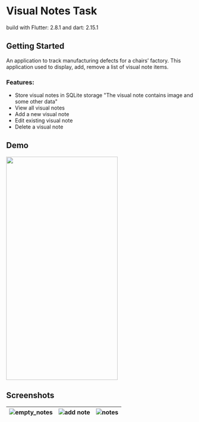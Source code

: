 # Visual Notes Task

build with Flutter: 2.8.1 and dart: 2.15.1
## Getting Started

An application to track manufacturing defects for a chairs’ factory.
This application used to display, add, remove a list of visual note items.

### Features:
- Store visual notes in SQLite storage "The visual note contains image and some other data"
- View all visual notes
- Add a new visual note
- Edit existing visual note
- Delete a visual note


## Demo
<img src="notes_demo.gif" width="300" height="600" />


## Screenshots
| ![empty_notes](https://user-images.githubusercontent.com/18370055/148658378-70b5dd0a-fb44-47f3-927d-35a446e69165.jpg)  | ![add note](https://user-images.githubusercontent.com/18370055/148658423-7aea1c72-78bf-45b9-a54a-97417ac5f223.jpg)  |  ![notes](https://user-images.githubusercontent.com/18370055/148658379-a11b35d5-4530-4a69-a098-5bc776f3933d.jpg) | 
| :---: |:---:| :---:| 



